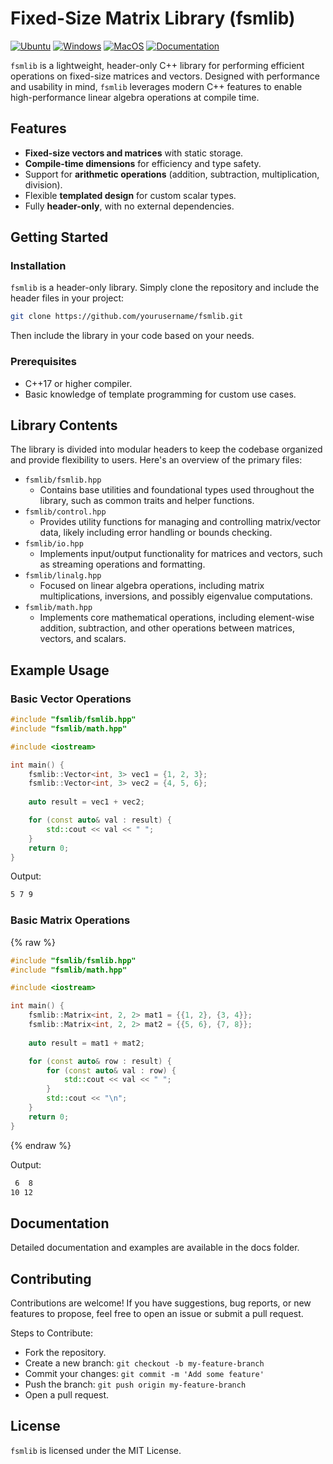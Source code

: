# Fixed-Size Matrix Library (fsmlib)

[![Ubuntu](https://github.com/Galfurian/fsmlib/actions/workflows/ubuntu.yml/badge.svg)](https://github.com/Galfurian/fsmlib/actions/workflows/ubuntu.yml)
[![Windows](https://github.com/Galfurian/fsmlib/actions/workflows/windows.yml/badge.svg)](https://github.com/Galfurian/fsmlib/actions/workflows/windows.yml)
[![MacOS](https://github.com/Galfurian/fsmlib/actions/workflows/macos.yml/badge.svg)](https://github.com/Galfurian/fsmlib/actions/workflows/macos.yml)
[![Documentation](https://github.com/Galfurian/fsmlib/actions/workflows/documentation.yml/badge.svg)](https://github.com/Galfurian/fsmlib/actions/workflows/documentation.yml)

`fsmlib` is a lightweight, header-only C++ library for performing efficient
operations on fixed-size matrices and vectors. Designed with performance and
usability in mind, `fsmlib` leverages modern C++ features to enable
high-performance linear algebra operations at compile time.

## Features

- **Fixed-size vectors and matrices** with static storage.
- **Compile-time dimensions** for efficiency and type safety.
- Support for **arithmetic operations** (addition, subtraction, multiplication, division).
- Flexible **templated design** for custom scalar types.
- Fully **header-only**, with no external dependencies.

## Getting Started

### Installation

`fsmlib` is a header-only library. Simply clone the repository and include the
header files in your project:

```bash
git clone https://github.com/yourusername/fsmlib.git
```

Then include the library in your code based on your needs.

### Prerequisites

- C++17 or higher compiler.
- Basic knowledge of template programming for custom use cases.

## Library Contents

The library is divided into modular headers to keep the codebase organized and
provide flexibility to users. Here's an overview of the primary files:

- `fsmlib/fsmlib.hpp`
  - Contains base utilities and foundational types used throughout the library,
    such as common traits and helper functions.
- `fsmlib/control.hpp`
  - Provides utility functions for managing and controlling matrix/vector data,
    likely including error handling or bounds checking.
- `fsmlib/io.hpp`
  - Implements input/output functionality for matrices and vectors, such as
    streaming operations and formatting.
- `fsmlib/linalg.hpp`
  - Focused on linear algebra operations, including matrix multiplications,
    inversions, and possibly eigenvalue computations.
- `fsmlib/math.hpp`
  - Implements core mathematical operations, including element-wise addition,
    subtraction, and other operations between matrices, vectors, and scalars.

## Example Usage

### Basic Vector Operations

```cpp
#include "fsmlib/fsmlib.hpp"
#include "fsmlib/math.hpp"

#include <iostream>

int main() {
    fsmlib::Vector<int, 3> vec1 = {1, 2, 3};
    fsmlib::Vector<int, 3> vec2 = {4, 5, 6};
    
    auto result = vec1 + vec2;

    for (const auto& val : result) {
        std::cout << val << " ";
    }
    return 0;
}
```

Output:

```bash
5 7 9
```

### Basic Matrix Operations

{% raw %}

```cpp
#include "fsmlib/fsmlib.hpp"
#include "fsmlib/math.hpp"

#include <iostream>

int main() {
    fsmlib::Matrix<int, 2, 2> mat1 = {{1, 2}, {3, 4}};
    fsmlib::Matrix<int, 2, 2> mat2 = {{5, 6}, {7, 8}};
    
    auto result = mat1 + mat2;

    for (const auto& row : result) {
        for (const auto& val : row) {
            std::cout << val << " ";
        }
        std::cout << "\n";
    }
    return 0;
}
```

{% endraw %}

Output:

```bash
 6  8
10 12
```

## Documentation

Detailed documentation and examples are available in the docs folder.

## Contributing

Contributions are welcome! If you have suggestions, bug reports, or new features
to propose, feel free to open an issue or submit a pull request.

Steps to Contribute:

- Fork the repository.
- Create a new branch: `git checkout -b my-feature-branch`
- Commit your changes: `git commit -m 'Add some feature'`
- Push the branch: `git push origin my-feature-branch`
- Open a pull request.

## License

`fsmlib` is licensed under the MIT License.
